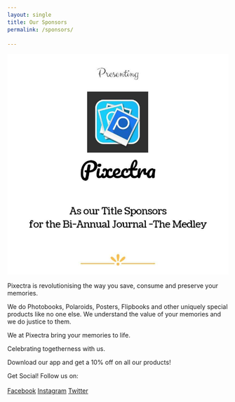 ```yaml
---
layout: single
title: Our Sponsors
permalink: /sponsors/

---
```


<img src="/assets/img/spon_pixectra.jpg">

Pixectra is revolutionising the way you save, consume and preserve your memories.

We do Photobooks, Polaroids, Posters, Flipbooks and other uniquely special products like no one else. We understand the value of your memories and we do justice to them. 

We at Pixectra bring your memories to life.

Celebrating togetherness with us. 

Download our app and get a 10% off on all our products!

Get Social! Follow us on:<br><br>
<a href="https://www.facebook.com/pixectra" target="_blank" class="btn btn--facebook"><i class="fab fa-fw fa-facebook-square" aria-hidden="true"></i>Facebook</a>
<a href="https://www.instagram.com/pixectra" target="_blank" class="btn btn--google-plus"><i class="fab fa-fw fa-instagram" aria-hidden="true"></i>Instagram</a>
<a href="https://www.twitter.com/pixectra" target="_blank" class="btn btn--twitter"><i class="fab fa-fw fa-twitter-square" aria-hidden="true"></i>Twitter</a>
